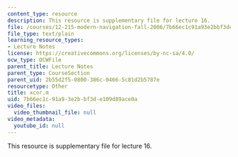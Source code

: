 ```yaml
---
content_type: resource
description: This resource is supplementary file for lecture 16.
file: /courses/12-215-modern-navigation-fall-2006/7b66ec1c91a93e2bbf3de109d89ace0a_xcor.m
file_type: text/plain
learning_resource_types:
- Lecture Notes
license: https://creativecommons.org/licenses/by-nc-sa/4.0/
ocw_type: OCWFile
parent_title: Lecture Notes
parent_type: CourseSection
parent_uid: 2b55d2f5-0800-386c-0466-5c81d2b5787e
resourcetype: Other
title: xcor.m
uid: 7b66ec1c-91a9-3e2b-bf3d-e109d89ace0a
video_files:
  video_thumbnail_file: null
video_metadata:
  youtube_id: null
---
```

This resource is supplementary file for lecture 16.
